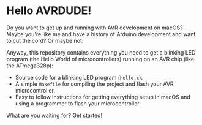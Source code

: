 # Hello AVRDUDE!

Do you want to get up and running with AVR development on macOS? Maybe you're like me and have a history of Arduino development and want to cut the cord? Or maybe not.

Anyway, this repository contains everything you need to get a blinking LED program (the Hello World of microcontrollers) running on an AVR chip (like the ATmega328p):

* Source code for a blinking LED program (`hello.c`).
* A simple `Makefile` for compiling the project and flash your AVR microcontroller.
* Easy to follow instructions for getting everything setup in macOS and using a programmer to flash your microcontroller.

What are you waiting for? [Get started](docs/start-here.md)!
